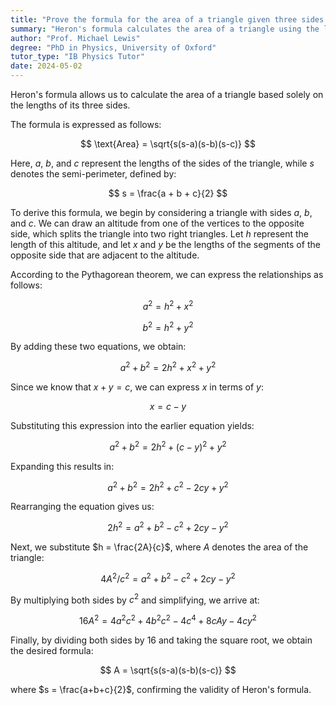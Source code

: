 ```yaml
---
title: "Prove the formula for the area of a triangle given three sides (Heron's formula)"
summary: "Heron's formula calculates the area of a triangle using the lengths of its three sides, providing a method to determine the area without needing the height."
author: "Prof. Michael Lewis"
degree: "PhD in Physics, University of Oxford"
tutor_type: "IB Physics Tutor"
date: 2024-05-02
---
```


Heron's formula allows us to calculate the area of a triangle based solely on the lengths of its three sides. 

The formula is expressed as follows:

$$
\text{Area} = \sqrt{s(s-a)(s-b)(s-c)}
$$

Here, $a$, $b$, and $c$ represent the lengths of the sides of the triangle, while $s$ denotes the semi-perimeter, defined by:

$$
s = \frac{a + b + c}{2}
$$

To derive this formula, we begin by considering a triangle with sides $a$, $b$, and $c$. We can draw an altitude from one of the vertices to the opposite side, which splits the triangle into two right triangles. Let $h$ represent the length of this altitude, and let $x$ and $y$ be the lengths of the segments of the opposite side that are adjacent to the altitude.

According to the Pythagorean theorem, we can express the relationships as follows:

$$
a^2 = h^2 + x^2
$$

$$
b^2 = h^2 + y^2
$$

By adding these two equations, we obtain:

$$
a^2 + b^2 = 2h^2 + x^2 + y^2
$$

Since we know that $x + y = c$, we can express $x$ in terms of $y$:

$$
x = c - y
$$

Substituting this expression into the earlier equation yields:

$$
a^2 + b^2 = 2h^2 + (c - y)^2 + y^2
$$

Expanding this results in:

$$
a^2 + b^2 = 2h^2 + c^2 - 2cy + y^2
$$

Rearranging the equation gives us:

$$
2h^2 = a^2 + b^2 - c^2 + 2cy - y^2
$$

Next, we substitute $h = \frac{2A}{c}$, where $A$ denotes the area of the triangle:

$$
4A^2/c^2 = a^2 + b^2 - c^2 + 2cy - y^2
$$

By multiplying both sides by $c^2$ and simplifying, we arrive at:

$$
16A^2 = 4a^2c^2 + 4b^2c^2 - 4c^4 + 8cAy - 4cy^2
$$

Finally, by dividing both sides by $16$ and taking the square root, we obtain the desired formula:

$$
A = \sqrt{s(s-a)(s-b)(s-c)}
$$

where $s = \frac{a+b+c}{2}$, confirming the validity of Heron's formula.
    